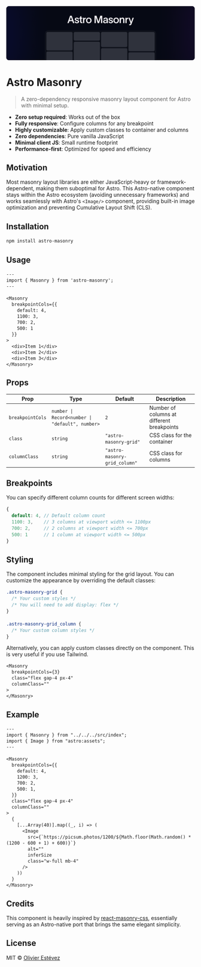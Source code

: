<img src="./docs/banner-docs.png">

# Astro Masonry

> A zero-dependency responsive masonry layout component for Astro with minimal setup.

- **Zero setup required**: Works out of the box
- **Fully responsive**: Configure columns for any breakpoint
- **Highly customizable**: Apply custom classes to container and columns
- **Zero dependencies**: Pure vanilla JavaScript
- **Minimal client JS**: Small runtime footprint
- **Performance-first**: Optimized for speed and efficiency

## Motivation
Most masonry layout libraries are either JavaScript-heavy or framework-dependent, making them suboptimal for Astro. This Astro-native component stays within the Astro ecosystem (avoiding unnecessary frameworks) and works seamlessly with Astro's `<Image/>` component, providing built-in image optimization and preventing Cumulative Layout Shift (CLS).

## Installation

```bash
npm install astro-masonry
```

## Usage

```astro
---
import { Masonry } from 'astro-masonry';
---

<Masonry
  breakpointCols={{
    default: 4,
    1100: 3,
    700: 2,
    500: 1
  }}
>
  <div>Item 1</div>
  <div>Item 2</div>
  <div>Item 3</div>
</Masonry>
```

## Props

| Prop             | Type                                            | Default                       | Description                                |
|------------------|-------------------------------------------------|-------------------------------|--------------------------------------------|
| `breakpointCols` | `number \| Record<number \| "default", number>` | `2`                           | Number of columns at different breakpoints |
| `class`          | `string`                                        | `"astro-masonry-grid"`        | CSS class for the container                |
| `columnClass`    | `string`                                        | `"astro-masonry-grid_column"` | CSS class for columns                      |

## Breakpoints

You can specify different column counts for different screen widths:

```typescript
{
  default: 4, // Default column count
  1100: 3,    // 3 columns at viewport width <= 1100px
  700: 2,     // 2 columns at viewport width <= 700px
  500: 1      // 1 column at viewport width <= 500px
}
```

## Styling

The component includes minimal styling for the grid layout. You can customize the appearance by overriding the default classes:

```css
.astro-masonry-grid {
  /* Your custom styles */
  /* You will need to add display: flex */
}

.astro-masonry-grid_column {
  /* Your custom column styles */
}
```

Alternatively, you can apply custom classes directly on the component. This is very useful if you use Tailwind.

```astro
<Masonry
  breakpointCols={3}
  class="flex gap-4 px-4"
  columnClass=""
>
</Masonry>
```

## Example

```astro
---
import { Masonry } from "../../../src/index";
import { Image } from "astro:assets";
---

<Masonry
  breakpointCols={{
    default: 4,
    1200: 3,
    700: 2,
    500: 1,
  }}
  class="flex gap-4 px-4"
  columnClass=""
>
  {
    [...Array(40)].map((_, i) => (
      <Image
        src={`https://picsum.photos/1200/${Math.floor(Math.random() * (1200 - 600 + 1) + 600)}`}
        alt=""
        inferSize
        class="w-full mb-4"
      />
    ))
  }
</Masonry>

```

## Credits
This component is heavily inspired by [react-masonry-css](https://github.com/paulcollett/react-masonry-css), essentially serving as an Astro-native port that brings the same elegant simplicity.

## License

MIT © [Olivier Estévez](https://github.com/OlivierEstevez)